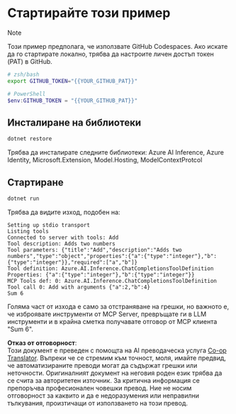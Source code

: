<!--
CO_OP_TRANSLATOR_METADATA:
{
  "original_hash": "c40c54fa74ded9c223bc0ebfc8a2de7c",
  "translation_date": "2025-07-13T19:04:42+00:00",
  "source_file": "03-GettingStarted/03-llm-client/solution/dotnet/README.md",
  "language_code": "bg"
}
-->
# Стартирайте този пример

> [!NOTE]
> Този пример предполага, че използвате GitHub Codespaces. Ако искате да го стартирате локално, трябва да настроите личен достъп токен (PAT) в GitHub.
>
> ```bash
> # zsh/bash
> export GITHUB_TOKEN="{{YOUR_GITHUB_PAT}}"
> ```
>
> ```powershell
> # PowerShell
> $env:GITHUB_TOKEN = "{{YOUR_GITHUB_PAT}}"
> ```

## Инсталиране на библиотеки

```sh
dotnet restore
```

Трябва да инсталирате следните библиотеки: Azure AI Inference, Azure Identity, Microsoft.Extension, Model.Hosting, ModelContextProtcol

## Стартиране

```sh 
dotnet run
```

Трябва да видите изход, подобен на:

```text
Setting up stdio transport
Listing tools
Connected to server with tools: Add
Tool description: Adds two numbers
Tool parameters: {"title":"Add","description":"Adds two numbers","type":"object","properties":{"a":{"type":"integer"},"b":{"type":"integer"}},"required":["a","b"]}
Tool definition: Azure.AI.Inference.ChatCompletionsToolDefinition
Properties: {"a":{"type":"integer"},"b":{"type":"integer"}}
MCP Tools def: 0: Azure.AI.Inference.ChatCompletionsToolDefinition
Tool call 0: Add with arguments {"a":2,"b":4}
Sum 6
```

Голяма част от изхода е само за отстраняване на грешки, но важното е, че изброявате инструменти от MCP Server, превръщате ги в LLM инструменти и в крайна сметка получавате отговор от MCP клиента "Sum 6".

**Отказ от отговорност**:  
Този документ е преведен с помощта на AI преводаческа услуга [Co-op Translator](https://github.com/Azure/co-op-translator). Въпреки че се стремим към точност, моля, имайте предвид, че автоматизираните преводи могат да съдържат грешки или неточности. Оригиналният документ на неговия роден език трябва да се счита за авторитетен източник. За критична информация се препоръчва професионален човешки превод. Ние не носим отговорност за каквито и да е недоразумения или неправилни тълкувания, произтичащи от използването на този превод.